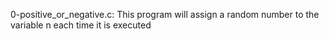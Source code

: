 0-positive_or_negative.c: This program will assign a random number to the variable n each time it is executed

